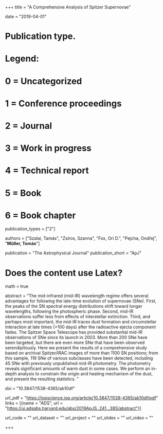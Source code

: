 +++
title = "A Comprehensive Analysis of Spitzer Supernovae"

date = "2019-04-01"

# Publication type.
# Legend:
# 0 = Uncategorized
# 1 = Conference proceedings
# 2 = Journal
# 3 = Work in progress
# 4 = Technical report
# 5 = Book
# 6 = Book chapter
publication_types = ["2"]

authors = ["Szalai, Tamás", "Zsíros, Szanna", "Fox, Ori D.", "Pejcha, Ondřej", "**Müller, Tomás**"]

publication = "The Astrophysical Journal"
publication_short = "ApJ"

# Does the content use Latex?
math = true

abstract = "The mid-infrared (mid-IR) wavelength regime offers several advantages for following the late-time evolution of supernovae (SNe). First, the peaks of the SN spectral energy distributions shift toward longer wavelengths, following the photospheric phase. Second, mid-IR observations suffer less from effects of interstellar extinction. Third, and perhaps most important, the mid-IR traces dust formation and circumstellar interaction at late times (>100 days) after the radioactive ejecta component fades. The Spitzer Space Telescope has provided substantial mid-IR observations of SNe since its launch in 2003. More than 200 SNe have been targeted, but there are even more SNe that have been observed serendipitously. Here we present the results of a comprehensive study based on archival Spitzer/IRAC images of more than 1100 SN positions; from this sample, 119 SNe of various subclasses have been detected, including 45 SNe with previously unpublished mid-IR photometry. The photometry reveals significant amounts of warm dust in some cases. We perform an in-depth analysis to constrain the origin and heating mechanism of the dust, and present the resulting statistics. "

doi = "10.3847/1538-4365/ab10df"

url_pdf = "https://iopscience.iop.org/article/10.3847/1538-4365/ab10df/pdf"
links = [{name = "ADS", url = "https://ui.adsabs.harvard.edu/abs/2019ApJS..241...38S/abstract"}]

url_code = ""
url_dataset = ""
url_project = ""
url_slides = ""
url_video = ""

+++

